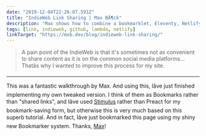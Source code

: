 ```yaml
---
date: "2019-12-04T22:26:07.591Z"
title: "IndieWeb Link Sharing | Max BÃ¶ck"
description: "Max shows how to combine a bookmarklet, Eleventy, Netlify Functions and Github to share links on your personal website."
tags: [link, indieweb, github, lambda, netlify]
linkTarget: "https://mxb.dev/blog/indieweb-link-sharing/"
---
```

> A pain point of the IndieWeb is that it's sometimes not as convenient to share content as it is on the common social media platforms... Thatâs why I wanted to improve this process for my site.
---
This was a fantastic walkthrough by Max. And using this, Iâve just finished implementing my own tweaked version. I think of them as Bookmarks rather than "shared links", and Iâve used [Stimulus](https://stimulusjs.org/) rather than Preact for my  bookmark-saving form, but otherwise this is very much based on this superb tutorial. And in fact, Iâve just bookmarked this page using my shiny new Bookmarker system. Thanks, [Max](https://twitter.com/mxbck)! 